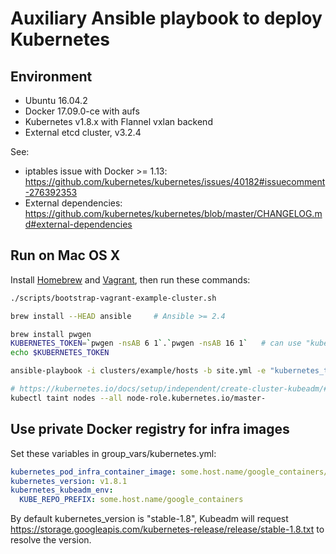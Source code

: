 # Auxiliary Ansible playbook to deploy Kubernetes

## Environment

* Ubuntu 16.04.2
* Docker 17.09.0-ce with aufs
* Kubernetes v1.8.x with Flannel vxlan backend
* External etcd cluster, v3.2.4

See:

* iptables issue with Docker >= 1.13: https://github.com/kubernetes/kubernetes/issues/40182#issuecomment-276392353
* External dependencies: https://github.com/kubernetes/kubernetes/blob/master/CHANGELOG.md#external-dependencies

## Run on Mac OS X

Install [Homebrew](https://brew.sh) and [Vagrant](https://www.vagrantup.com/), then run these commands:

```sh
./scripts/bootstrap-vagrant-example-cluster.sh

brew install --HEAD ansible     # Ansible >= 2.4

brew install pwgen
KUBERNETES_TOKEN=`pwgen -nsAB 6 1`.`pwgen -nsAB 16 1`   # can use "kubeadm token generate" instead
echo $KUBERNETES_TOKEN

ansible-playbook -i clusters/example/hosts -b site.yml -e "kubernetes_token=$KUBERNETES_TOKEN"

# https://kubernetes.io/docs/setup/independent/create-cluster-kubeadm/#master-isolation
kubectl taint nodes --all node-role.kubernetes.io/master-
```

## Use private Docker registry for infra images

Set these variables in group\_vars/kubernetes.yml:

```yaml
kubernetes_pod_infra_container_image: some.host.name/google_containers/pause-amd64:3.0
kubernetes_version: v1.8.1
kubernetes_kubeadm_env:
  KUBE_REPO_PREFIX: some.host.name/google_containers
```

By default kubernetes\_version is "stable-1.8", Kubeadm will request
https://storage.googleapis.com/kubernetes-release/release/stable-1.8.txt to
resolve the version.
